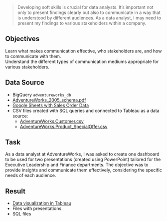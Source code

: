 > Developing soft skills is crucial for data analysts. It’s important not only to present findings clearly but also to communicate in a way that is understood by different audiences. As a data analyst, I may need to present my findings to various stakeholders within a company.

## Objectives
Learn what makes communication effective, who stakeholders are, and how to communicate with them.  
Understand the different types of communication mediums appropriate for various stakeholders.

## Data Source
- BigQuery `adwentureworks_db`
- [AdventureWorks_2005_schema.pdf](https://drive.google.com/file/d/1-Qsnn3bg0_PYgY5kKJOUDG8xdKLvOLPK/view?usp=sharing)
- [Google Sheets with Sales Order Data](https://docs.google.com/spreadsheets/d/1wSIv4oMbynUpIM8lgQuJfDa7byhER5gvHjWvH-4skQY/edit?usp=drive_link)
- CSV files created with SQL queries and connected to Tableau as a data source:
    - [AdventureWorks.Customer.csv](https://drive.google.com/file/d/1UdqRdisPSoVL-uJYJONJZvQeZfxRbuw3/view?usp=drive_link)
    - [AdventureWorks.Product_SpecialOffer.csv](https://drive.google.com/file/d/1Ds527DsAd69ESQY5A7xNpzXcbCso78WM/view?usp=drive_link)
<!-- [AdventureWorks.Product_Cost.csv](https://drive.google.com/file/d/1Rre4pbBrRo6u1C1zW0lBKvMDu_6WRBtm/view?usp=drive_link) -->


## Task 
As a data analyst at AdventureWorks, I was asked to create one dashboard to be used for two presentations (created using PowerPoint) tailored for the Executive Leadership and Finance departments. The objective was to provide insights and communicate them effectively, considering the specific needs of each audience.

## Result
- [Data visualization in Tableau](https://public.tableau.com/app/profile/marina.korneva/viz/mkorneCARM2S2GradedTask/M2S21_Executive)
- Files with presentations
- SQL files
<!-- [Data visualization in Tableau](https://public.tableau.com/app/profile/marina.korneva/viz/mkorneCARM2S2GradedTaskR2/M2S21_Executive) -->
